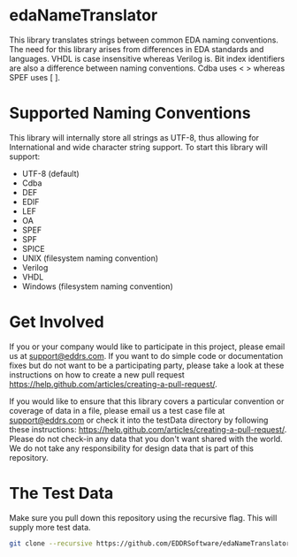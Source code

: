 # edaNameTranslator
This library translates strings between common EDA naming conventions.
The need for this library arises from differences in EDA standards and
languages.  VHDL is case insensitive whereas Verilog is.  Bit index
identifiers are also a difference between naming conventions.  Cdba uses
< > whereas SPEF uses [ ].

# Supported Naming Conventions
This library will internally store all strings as UTF-8, thus allowing for
International and wide character string support.  To start this library
will support:
- UTF-8 (default)
- Cdba
- DEF
- EDIF
- LEF
- OA
- SPEF
- SPF
- SPICE
- UNIX (filesystem naming convention)
- Verilog
- VHDL
- Windows (filesystem naming convention)

# Get Involved
If you or your company would like to participate in this project, please 
email us at support@eddrs.com.  If you want to do simple code or 
documentation fixes but do not want to be a participating party, please take
a look at these instructions on how to create a new pull request
https://help.github.com/articles/creating-a-pull-request/.

If you would like to ensure that this library covers a particular convention 
or coverage of data in a file, please email us a test case file at 
support@eddrs.com or check it into the testData directory by following these
instructions: https://help.github.com/articles/creating-a-pull-request/.  
Please do not check-in any data that you don't want shared with the world.  
We do not take any responsibility for design data that is part of this 
repository.

# The Test Data
Make sure you pull down this repository using the recursive flag.  This will 
supply more test data.
```sh
git clone --recursive https://github.com/EDDRSoftware/edaNameTranslator
```

